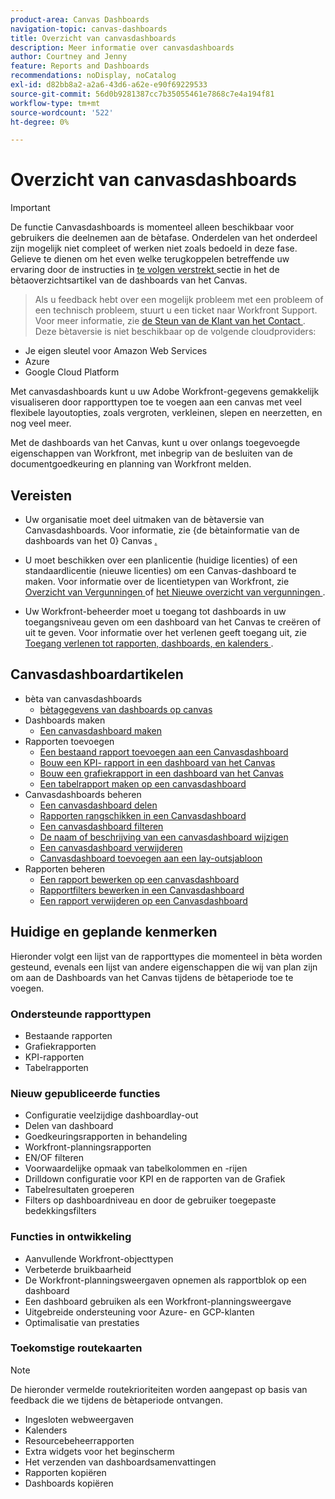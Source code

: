 ```yaml
---
product-area: Canvas Dashboards
navigation-topic: canvas-dashboards
title: Overzicht van canvasdashboards
description: Meer informatie over canvasdashboards
author: Courtney and Jenny
feature: Reports and Dashboards
recommendations: noDisplay, noCatalog
exl-id: d82bb8a2-a2a6-43d6-a62e-e90f69229533
source-git-commit: 56d0b9281387cc7b35055461e7868c7e4a194f81
workflow-type: tm+mt
source-wordcount: '522'
ht-degree: 0%

---
```


# Overzicht van canvasdashboards

>[!IMPORTANT]
>
>De functie Canvasdashboards is momenteel alleen beschikbaar voor gebruikers die deelnemen aan de bètafase. Onderdelen van het onderdeel zijn mogelijk niet compleet of werken niet zoals bedoeld in deze fase. Gelieve te dienen om het even welke terugkoppelen betreffende uw ervaring door de instructies in [ te volgen verstrekt ](/help/quicksilver/product-announcements/betas/canvas-dashboards-beta/canvas-dashboards-beta-information.md#provide-feedback) sectie in het de bètaoverzichtsartikel van de dashboards van het Canvas.<br>
>>Als u feedback hebt over een mogelijk probleem met een probleem of een technisch probleem, stuurt u een ticket naar Workfront Support. Voor meer informatie, zie [ de Steun van de Klant van het Contact ](/help/quicksilver/workfront-basics/tips-tricks-and-troubleshooting/contact-customer-support.md).<br>
>>Deze bètaversie is niet beschikbaar op de volgende cloudproviders:
>
>* Je eigen sleutel voor Amazon Web Services
>* Azure
>* Google Cloud Platform

Met canvasdashboards kunt u uw Adobe Workfront-gegevens gemakkelijk visualiseren door rapporttypen toe te voegen aan een canvas met veel flexibele layoutopties, zoals vergroten, verkleinen, slepen en neerzetten, en nog veel meer.

Met de dashboards van het Canvas, kunt u over onlangs toegevoegde eigenschappen van Workfront, met inbegrip van de besluiten van de documentgoedkeuring en planning van Workfront melden.


## Vereisten

* Uw organisatie moet deel uitmaken van de bètaversie van Canvasdashboards. Voor informatie, zie {de bètainformatie van de dashboards van het 0} Canvas [.](/help/quicksilver/product-announcements/betas/canvas-dashboards-beta/canvas-dashboards-beta-information.md)

* U moet beschikken over een planlicentie (huidige licenties) of een standaardlicentie (nieuwe licenties) om een Canvas-dashboard te maken. Voor informatie over de licentietypen van Workfront, zie [ Overzicht van Vergunningen ](/help/quicksilver/administration-and-setup/add-users/access-levels-and-object-permissions/wf-licenses.md) of [ het Nieuwe overzicht van vergunningen ](/help/quicksilver/administration-and-setup/add-users/how-access-levels-work/licenses-overview.md).

* Uw Workfront-beheerder moet u toegang tot dashboards in uw toegangsniveau geven om een dashboard van het Canvas te creëren of uit te geven. Voor informatie over het verlenen geeft toegang uit, zie [ Toegang verlenen tot rapporten, dashboards, en kalenders ](/help/quicksilver/administration-and-setup/add-users/configure-and-grant-access/grant-access-reports-dashboards-calendars.md).

## Canvasdashboardartikelen

* bèta van canvasdashboards
   * [bètagegevens van dashboards op canvas](/help/quicksilver/product-announcements/betas/canvas-dashboards-beta/canvas-dashboards-beta-information.md)
* Dashboards maken
   * [Een canvasdashboard maken](/help/quicksilver/reports-and-dashboards/canvas-dashboards/create-dashboards/create-dashboards.md)
* Rapporten toevoegen
   * [Een bestaand rapport toevoegen aan een Canvasdashboard](/help/quicksilver/reports-and-dashboards/canvas-dashboards/add-reports/add-existing-report.md)
   * [Bouw een KPI- rapport in een dashboard van het Canvas](/help/quicksilver/reports-and-dashboards/canvas-dashboards/add-reports/build-kpi-report.md)
   * [Bouw een grafiekrapport in een dashboard van het Canvas](/help/quicksilver/reports-and-dashboards/canvas-dashboards/add-reports/build-chart-report.md)
   * [Een tabelrapport maken op een canvasdashboard](/help/quicksilver/reports-and-dashboards/canvas-dashboards/add-reports/build-table-report.md)
* Canvasdashboards beheren
   * [Een canvasdashboard delen](/help/quicksilver/reports-and-dashboards/canvas-dashboards/manage-canvas-dashboards/share-canvas-dashboard.md)
   * [Rapporten rangschikken in een Canvasdashboard](/help/quicksilver/reports-and-dashboards/canvas-dashboards/manage-canvas-dashboards/arrange-reports-in-dashboard.md)
   * [Een canvasdashboard filteren](/help/quicksilver/reports-and-dashboards/canvas-dashboards/manage-canvas-dashboards/filter-canvas-dashboard.md)
   * [De naam of beschrijving van een canvasdashboard wijzigen](/help/quicksilver/reports-and-dashboards/canvas-dashboards/manage-canvas-dashboards/change-name-or-description-of-dashboard.md)
   * [Een canvasdashboard verwijderen](/help/quicksilver/reports-and-dashboards/canvas-dashboards/manage-canvas-dashboards/delete-a-canvas-dashboard.md)
   * [Canvasdashboard toevoegen aan een lay-outsjabloon](/help/quicksilver/reports-and-dashboards/canvas-dashboards/manage-canvas-dashboards/add-dashboard-to-layout-template.md)
* Rapporten beheren
   * [Een rapport bewerken op een canvasdashboard](/help/quicksilver/reports-and-dashboards/canvas-dashboards/manage-reports/edit-a-report.md)
   * [Rapportfilters bewerken in een Canvasdashboard](/help/quicksilver/reports-and-dashboards/canvas-dashboards/manage-reports/edit-report-filters.md)
   * [Een rapport verwijderen op een Canvasdashboard](/help/quicksilver/reports-and-dashboards/canvas-dashboards/manage-reports/delete-a-report.md)

## Huidige en geplande kenmerken

Hieronder volgt een lijst van de rapporttypes die momenteel in bèta worden gesteund, evenals een lijst van andere eigenschappen die wij van plan zijn om aan de Dashboards van het Canvas tijdens de bètaperiode toe te voegen.

### Ondersteunde rapporttypen

* Bestaande rapporten
* Grafiekrapporten
* KPI-rapporten
* Tabelrapporten

### Nieuw gepubliceerde functies

* Configuratie veelzijdige dashboardlay-out
* Delen van dashboard
* Goedkeuringsrapporten in behandeling
* Workfront-planningsrapporten
* EN/OF filteren
* Voorwaardelijke opmaak van tabelkolommen en -rijen
* Drilldown configuratie voor KPI en de rapporten van de Grafiek
* Tabelresultaten groeperen
* Filters op dashboardniveau en door de gebruiker toegepaste bedekkingsfilters


### Functies in ontwikkeling

* Aanvullende Workfront-objecttypen
* Verbeterde bruikbaarheid
* De Workfront-planningsweergaven opnemen als rapportblok op een dashboard
* Een dashboard gebruiken als een Workfront-planningsweergave
* Uitgebreide ondersteuning voor Azure- en GCP-klanten
* Optimalisatie van prestaties

### Toekomstige routekaarten

>[!NOTE]
>
>De hieronder vermelde routekrioriteiten worden aangepast op basis van feedback die we tijdens de bètaperiode ontvangen.

* Ingesloten webweergaven
* Kalenders
* Resourcebeheerrapporten
* Extra widgets voor het beginscherm
* Het verzenden van dashboardsamenvattingen
* Rapporten kopiëren
* Dashboards kopiëren



